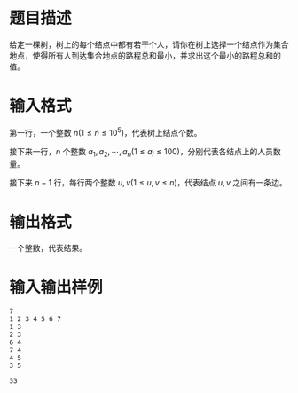 # 题目描述

给定一棵树，树上的每个结点中都有若干个人，请你在树上选择一个结点作为集合地点，使得所有人到达集合地点的路程总和最小，并求出这个最小的路程总和的值。

# 输入格式

第一行，一个整数 $n(1 \leq n \leq {10}^5)$，代表树上结点个数。

接下来一行，$n$ 个整数 $a_1,a_2,\cdots,a_n(1 \leq a_i \leq 100)$，分别代表各结点上的人员数量。

接下来 $n-1$ 行，每行两个整数 $u,v(1 \leq u,v \leq n)$，代表结点 $u,v$ 之间有一条边。

# 输出格式

一个整数，代表结果。

# 输入输出样例

```input1
7
1 2 3 4 5 6 7
1 3
2 3
6 4
7 4
4 5
3 5
```

```output1
33
```
